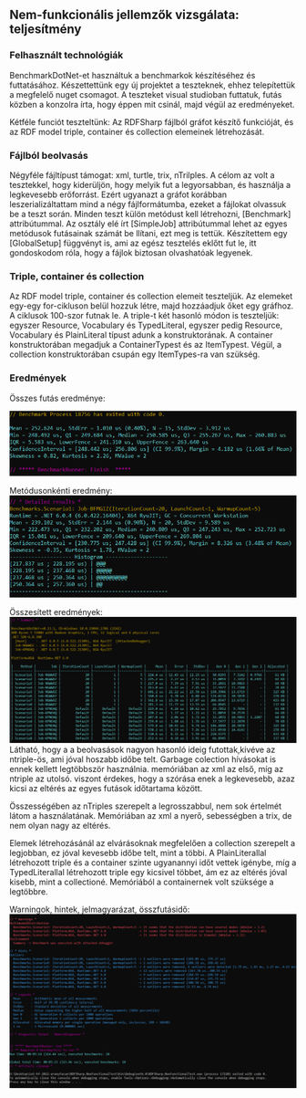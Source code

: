 ## Nem-funkcionális jellemzők vizsgálata: teljesítmény

### Felhasznált technológiák
BenchmarkDotNet-et használtuk a benchmarkok készítéséhez és futtatásához.
Készettettünk egy új projektet a teszteknek, ehhez telepítettük a megfelelő nuget csomagot.
A teszteket visual studioban futtatuk, futás közben a konzolra írta, hogy éppen mit csinál, majd végül az eredményeket.

 Kétféle funciót teszteltünk: Az RDFSharp fájlból gráfot készítő funkcióját, és az RDF model triple, container és collection elemeinek létrehozását.
 
 ### Fájlból beolvasás
 
 Négyféle fájltípust támogat: xml, turtle, trix, nTrilples. A célom az volt a tesztekkel, hogy kiderüljön,
 hogy melyik fut a legyorsabban, és használja a legkevesebb erőforrást. 
 Ezért ugyanazt a gráfot korábban leszerializáltattam mind a négy fájlformátumba, ezeket a fájlokat olvassuk be a teszt során.
 Minden teszt külön metódust kell létrehozni, [Benchmark] attribútummal. Az osztály elé írt [SimpleJob] attribútummal lehet az egyes metódusok futásainak számát be
 llítani, ezt meg is tettük. Készítettem egy [GlobalSetup] függvényt is, ami az egész tesztelés eklőtt fut le, itt gondoskodom róla, hogy a fájlok
 biztosan olvashatóak legyenek.

### Triple, container és collection
Az RDF model triple, container és collection elemeit teszteljük. Az elemeket egy-egy for-cikluson belül hozzuk létre, majd hozzáadjuk őket egy gráfhoz. A ciklusok 100-szor futnak le. A triple-t két hasonló módon is teszteljük: egyszer Resource, Vocabulary és TypedLiteral, egyszer pedig Resource, Vocabulary és PlainLiteral típust adunk a konstruktorának. A container konstruktorában megadjuk a ContainerTypest és az ItemTypest. Végül, a collection konstruktorában csupán egy ItemTypes-ra van szükség.
 
 ### Eredmények
 
Összes futás eredménye:

 ![](1.png)
 
 Metódusonkénti eredmény:
 ![](2.png)
 
Összesített eredmények:
 ![](3.png)
Látható, hogy a a beolvasások nagyon hasonló ideig futottak,kivéve az ntriple-ös, ami jóval hoszabb időbe telt. 
Garbage colection hívásokat is ennek kellett legtöbbször használnia. memóriában az xml az első, míg az ntriple az utolsó.
viszont érdekes, hogy a szórása enek a legkevesebb, azaz kicsi az eltérés az egyes futások időtartama között.

Összességében az nTriples szerepelt a legrosszabbul, nem sok értelmét látom a használatának.
Memóriában az xml a nyerő, sebességben a trix, de nem olyan nagy az eltérés.

Elemek létrehozásánál az elvárásoknak megfelelően a collection szerepelt a legjobban, ez jóval kevesebb időbe telt, mint a többi. A PlainLiterallal létrehozott triple és a container szinte ugyanannyi időt vettek igénybe, míg a TypedLiterallal létrehozott triple egy kicsivel többet, ám ez az eltérés jóval kisebb, mint a collectioné. Memóriából a containernek volt szüksége a legtöbbre.
 
 Warningok, hintek, jelmagyarázat, összfutásidő:
 ![](4.png)

